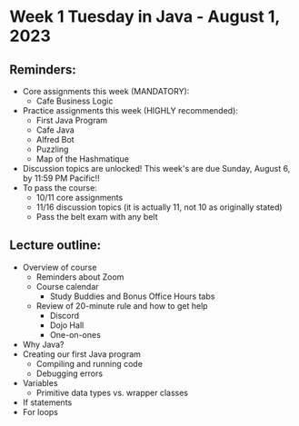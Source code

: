 # Week 1 Tuesday in Java - August 1, 2023

## Reminders:
- Core assignments this week (MANDATORY):
    - Cafe Business Logic
- Practice assignments this week (HIGHLY recommended):
    - First Java Program
    - Cafe Java
    - Alfred Bot
    - Puzzling
    - Map of the Hashmatique
- Discussion topics are unlocked!  This week's are due Sunday, August 6, by 11:59 PM Pacific!!
- To pass the course:
    - 10/11 core assignments
    - 11/16 discussion topics (it is actually 11, not 10 as originally stated)
    - Pass the belt exam with any belt

## Lecture outline:
- Overview of course
    - Reminders about Zoom
    - Course calendar
        - Study Buddies and Bonus Office Hours tabs
    - Review of 20-minute rule and how to get help
        - Discord
        - Dojo Hall
        - One-on-ones
- Why Java?
- Creating our first Java program
    - Compiling and running code
    - Debugging errors
- Variables
    - Primitive data types vs. wrapper classes
- If statements
- For loops